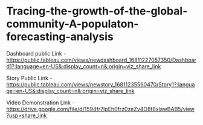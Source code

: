 # Tracing-the-growth-of-the-global-community-A-populaton-forecasting-analysis

Dashboard public Link - https://public.tableau.com/views/newdashboard_16811227057350/Dashboard1?:language=en-US&:display_count=n&:origin=viz_share_link

Story Public Link - https://public.tableau.com/views/newstory_16811235560470/Story1?:language=en-US&:display_count=n&:origin=viz_share_link

Video Demonstration Link - https://drive.google.com/file/d/1594fr7IpEh0frz0zeZv4O8t8xlawBAB5/view?usp=share_link
